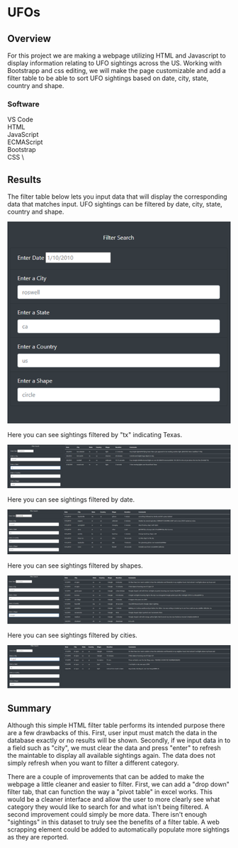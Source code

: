 # UFOs

## Overview

For this project we are making a webpage utilizing HTML and Javascript to display information relating to UFO sightings across the US. Working with Bootstrapp and css editing, we will make the page customizable and add a filter table to be able to sort UFO sightings based on date, city, state, country and shape.

### Software
VS Code \
HTML \
JavaScript \
ECMAScript \
Bootstrap \
CSS \

## Results
The filter table below lets you input data that will display the corresponding data that matches input. UFO sightings can be filtered by date, city, state, country and shape.

![Filter Table](https://github.com/roderickspells/UFOs/blob/main/readme%20pictures/filter.png)

Here you can see sightings filtered by "tx" indicating Texas.

![Filter by State](https://github.com/roderickspells/UFOs/blob/main/readme%20pictures/filter2.png)

Here you can see sightings filtered by date.

![Filter by Date](https://github.com/roderickspells/UFOs/blob/main/readme%20pictures/filter3.png)

Here you can see sightings filtered by shapes.

![Filter by Shape](https://github.com/roderickspells/UFOs/blob/main/readme%20pictures/filter4.png)

Here you can see sightings filtered by cities.

![Filter by City](https://github.com/roderickspells/UFOs/blob/main/readme%20pictures/filter5.png)



## Summary
Although this simple HTML filter table performs its intended purpose there are a few drawbacks of this. First, user input must match the data in the database exactly or no results will be shown. Secondly, if we input data in to a field such as "city", we must clear the data and press "enter" to refresh the maintable to display all available sightings again. The data does not simply refresh when you want to filter a different category.

There are a couple of improvements that can be added to make the webpage a little cleaner and easier to filter. First, we can add a "drop down" filter tab, that can function the way a "pivot table" in excel works. This would be a cleaner interface and allow the user to more clearly see what category they would like to search for and what isn't being filtered. A second improvement could simply be more data. There isn't enough "sightings" in this dataset to truly see the benefits of a filter table. A web scrapping element could be added to automatically populate more sightings as they are reported.

